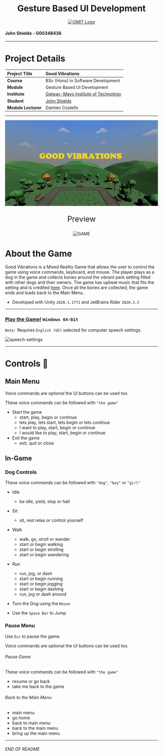 <h1 align="center">Gesture Based UI Development</h1>


<a href="https://www.gmit.ie/" >
<p align="center"><img src="https://i.ibb.co/f1ZQSkt/logo-gmit.png"
alt="GMIT Logo" width="500" height="200"/>
</p></a>

#### John Shields - G00348436

***

# Project Details
| **Project Title** | Good Vibrations |
| :------------- |:-------------|
| **Course**              | BSc (Hons) in Software Development |
| **Module**              | Gesture Based UI Development |
| **Institute**           | [Galway-Mayo Institute of Technology](https://www.gmit.ie/) |
| **Student**             | [John Shields](https://github.com/johnshields) |
| **Module Lecturer**      | Damien Costello |

***

<p align="center"><img src="workings/good_vibes.png"
alt="GAME" width="600"/></p>

<p align="center" style="font-size:25px">Preview</p>
<p align="center"> <img src="workings/gv.gif"alt="GAME" width="600"/></p>


# About the Game
Good Vibrations is a Mixed Reality Game that allows the user to control the game using voice commands, keyboard, and mouse.
The player plays as a dog in the game and collects bones around the vibrant park setting filled with other dogs and their owners.
The game has upbeat music that fits the setting and is credited [here](https://github.com/johnshields/GoodVibrations-MR-Game/blob/main/workings/music_credits.md). Once all the bones are
collected, the game ends and loads back to the Main Menu.

* Developed with Unity ``2020.1.17f1`` and JetBrains Rider ``2020.3.3``

***

### [Play the Game!](https://developer.cloud.unity3d.com/share/share.html?shareId=bJFFTQ5gAI) ``Windows 64-Bit``

`Note:` Requires `English (US)` selected for computer speech settings.

![speech-settings](https://user-images.githubusercontent.com/26766163/108635888-cc287380-7479-11eb-8fb5-d260112f74bd.png)

***

# Controls :loudspeaker:
## Main Menu
Voice commands are optional the UI buttons can be used too.

These voice commands can be followed with `"the game"`
* Start the game
    * start, play, begin or continue
    * lets play, lets start, lets begin or lets continue
    * I want to play, start, begin or continue
    * I would like to play, start, begin or continue
* Exit the game
    * exit, quit or close

## In-Game
### Dog Controls
These voice commands can be followed with ``"dog"``, `"boy"` or `"girl"`
* Idle
   * be idle, yield, stop or halt
* Sit  
  * sit, rest relax or control yourself
* Walk
  * walk, go, stroll or wander
  * start or begin walking
  * start or begin strolling
  * start or begin wandering
* Run
  * run, jog, or dash
  * start or begin running
  * start or begin jogging
  * start or begin dashing
  * run, jog or dash around


* Turn the Dog using the `Mouse`
* Use the `Space Bar` to Jump

### Pause Menu
Use ``Esc`` to pause the game.

Voice commands are optional the UI buttons can be used too.

###### Pause Game
These voice commands can be followed with `"the game"`
* resume or go back
* take me back to the game

###### Back to the Main Menu
* main menu
* go home
* back to main menu
* back to the main menu
* bring up the main menu

***
###### END OF README
